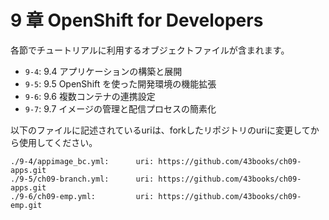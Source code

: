 # 9 章 OpenShift for Developers

各節でチュートリアルに利用するオブジェクトファイルが含まれます。

* `9-4`: 9.4 アプリケーションの構築と展開
* `9-5`: 9.5 OpenShift を使った開発環境の機能拡張
* `9-6`: 9.6 複数コンテナの連携設定
* `9-7`: 9.7 イメージの管理と配信プロセスの簡素化

以下のファイルに記述されているuriは、forkしたリポジトリのuriに変更してから使用してください。
```
./9-4/appimage_bc.yml:      uri: https://github.com/43books/ch09-apps.git
./9-5/ch09-branch.yml:      uri: https://github.com/43books/ch09-apps.git
./9-6/ch09-emp.yml:         uri: https://github.com/43books/ch09-emp.git
```


